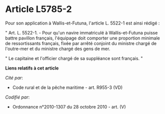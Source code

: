 # Article L5785-2

Pour son application à Wallis-et-Futuna, l'article L. 5522-1 est ainsi rédigé : 

" Art. L. 5522-1. - Pour qu'un navire immatriculé à Wallis-et-Futuna puisse battre pavillon français, l'équipage doit
comporter une proportion minimale de ressortissants français, fixée par arrêté conjoint du ministre chargé de l'outre-mer et
du ministre chargé des gens de mer. 

" Le capitaine et l'officier chargé de sa suppléance sont français. "

**Liens relatifs à cet article**

_Cité par_:

  - Code rural et de la pêche maritime - art. R955-3 (VD)

_Codifié par_:

  - Ordonnance n°2010-1307 du 28 octobre 2010 - art. (V)
